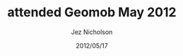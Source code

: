 ---
title: attended Geomob May 2012
date: 2012/05/17
tags: [events,geomob,geo]
author: Jez Nicholson
---